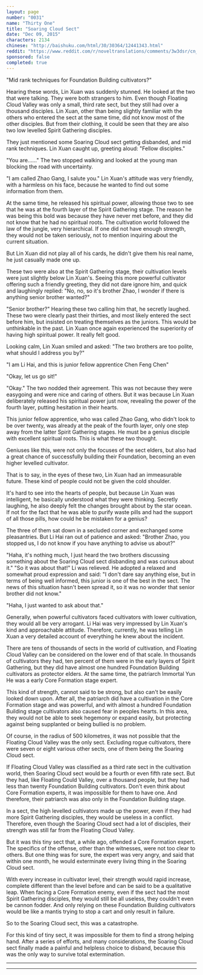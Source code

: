 ```yaml
---
layout: page
number: "0031"
name: "Thirty One"
title: "Soaring Cloud Sect"
date: "Dec 09, 2015"
characters: 2134
chinese: "http://baishuku.com/html/30/30364/12441343.html"
reddit: "https://www.reddit.com/r/noveltranslations/comments/3w3dsr/cn_tempered_immortal_chapter_0031/"
sponsored: false
completed: true
---
```


"Mid rank techniques for Foundation Building cultivators?"

Hearing these words, Lin Xuan was suddenly stunned. He looked at the two that were talking. They were both strangers to him. Even though Floating Cloud Valley was only a small, third rate sect, but they still had over a thousand disciples. Lin Xuan, other than being slightly familiar with the others who entered the sect at the same time, did not know most of the other disciples. But from their clothing, it could be seen that they are also two low levelled Spirit Gathering disciples.

They just mentioned some Soaring Cloud sect getting disbanded, and mid rank techniques. Lin Xuan caught up, greeting aloud: "Fellow disciples."

"You are......" The two stopped walking and looked at the young man blocking the road with uncertainty.

"I am called Zhao Gang, I salute you." Lin Xuan's attitude was very friendly, with a harmless on his face, because he wanted to find out some information from them.

At the same time, he released his spiritual power, allowing those two to see that he was at the fourth layer of the Spirit Gathering stage. The reason he was being this bold was because they have never met before, and they did not know that he had no spiritual roots. The cultivation world followed the law of the jungle, very hierarchical. If one did not have enough strength, they would not be taken seriously, not to mention inquiring about the current situation.

But Lin Xuan did not play all of his cards, he didn't give them his real name, he just casually made one up.

These two were also at the Spirit Gathering stage, their cultivation levels were just slightly below Lin Xuan's. Seeing this more powerful cultivator offering such a friendly greeting, they did not dare ignore him, and quick and laughingly replied: "No, no, so it's brother Zhao, I wonder if there is anything senior brother wanted?"

"Senior brother?" Hearing these two calling him that, he secretly laughed. These two were clearly past their thirties, and most likely entered the sect before him, but insisted on treating themselves as the juniors. This would be unthinkable in the past. Lin Xuan once again experienced the superiority of having high spiritual power. It really felt good.

Looking calm, Lin Xuan smiled and asked: "The two brothers are too polite, what should I address you by?"

"I am Li Hai, and this is junior fellow apprentice Chen Feng Chen"

"Okay, let us go sit!"

"Okay." The two nodded their agreement. This was not because they were easygoing and were nice and caring of others. But it was because Lin Xuan deliberately released his spiritual power just now, revealing the power of the fourth layer, putting hesitation in their hearts.

This junior fellow apprentice, who was called Zhao Gang, who didn't look to be over twenty, was already at the peak of the fourth layer, only one step away from the latter Spirit Gathering stages. He must be a genius disciple with excellent spiritual roots. This is what these two thought.

Geniuses like this, were not only the focuses of the sect elders, but also had a great chance of successfully building their Foundation, becoming an even higher levelled cultivator.

That is to say, in the eyes of these two, Lin Xuan had an immeasurable future. These kind of people could not be given the cold shoulder.

It's hard to see into the hearts of people, but because Lin Xuan was intelligent, he basically understood what they were thinking. Secretly laughing, he also deeply felt the changes brought about by the star ocean. If not for the fact that he was able to purify waste pills and had the support of all those pills, how could he be mistaken for a genius?

The three of them sat down in a secluded corner and exchanged some pleasantries. But Li Hai ran out of patience and asked: "Brother Zhao, you stopped us, I do not know if you have anything to advise us about?"

"Haha, it's nothing much, I just heard the two brothers discussing something about the Soaring Cloud sect disbanding and was curious about it."
"So it was about that!" Li was relieved. He adopted a relaxed and somewhat proud expression and said: "I don't dare say anything else, but in terms of being well informed, this junior is one of the best in the sect. The news of this situation hasn't been spread it, so it was no wonder that senior brother did not know."

"Haha, I just wanted to ask about that."

Generally, when powerful cultivators faced cultivators with lower cultivation, they would all be very arrogant. Li Hai was very impressed by Lin Xuan's kind and approachable attitude. Therefore, currently, he was telling Lin Xuan a very detailed account of everything he knew about the incident.

There are tens of thousands of sects in the world of cultivation, and Floating Cloud Valley can be considered on the lower end of that scale. In thousands of cultivators they had, ten percent of them were in the early layers of Spirit Gathering, but they did have almost one hundred Foundation Building cultivators as protector elders. At the same time, the patriarch Immortal Yun He was a early Core Formation stage expert.

This kind of strength, cannot said to be strong, but also can't be easily looked down upon. After all, the patriarch did have a cultivation in the Core Formation stage and was powerful, and with almost a hundred Foundation Building stage cultivators also caused fear in peoples hearts. In this area, they would not be able to seek hegemony or expand easily, but protecting against being supplanted or being bullied is no problem.

Of course, in the radius of 500 kilometres, it was not possible that the Floating Cloud Valley was the only sect. Excluding rogue cultivators, there were seven or eight various other sects, one of them being the Soaring Cloud sect.

If Floating Cloud Valley was classified as a third rate sect in the cultivation world, then Soaring Cloud sect would be a fourth or even fifth rate sect. But they had, like Floating Could Valley, over a thousand people, but they had less than twenty Foundation Building cultivators. Don't even think about Core Formation experts, it was impossible for them to have one. And therefore, their patriarch was also only in the Foundation Building stage.

In a sect, the high levelled cultivators made up the power, even if they had more Spirit Gathering disciples, they would be useless in a conflict. Therefore, even though the Soaring Cloud sect had a lot of disciples, their strength was still far from the Floating Cloud Valley.

But it was this tiny sect that, a while ago, offended a Core Formation expert. The specifics of the offense, other than the witnesses, were not too clear to others. But one thing was for sure, the expert was very angry, and said that within one month, he would exterminate every living thing in the Soaring Cloud sect.

With every increase in cultivator level, their strength would rapid increase, complete different than the level before and can be said to be a qualitative leap. When facing a Core Formation enemy, even if the sect had the most Spirit Gathering disciples, they would still be all useless, they couldn't even be cannon fodder. And only relying on these Foundation Building cultivators would be like a mantis trying to stop a cart and only result in failure.

So to the Soaring Cloud sect, this was a catastrophe.

For this kind of tiny sect, it was impossible for them to find a strong helping hand. After a series of efforts, and many considerations, the Soaring Cloud sect finally made a painful and helpless choice to disband, because this was the only way to survive total extermination.

- - -
- - -
